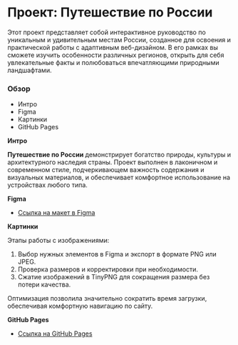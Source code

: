 # Проект: Путешествие по России

Этот проект представляет собой интерактивное руководство по уникальным и удивительным местам России, созданное для освоения и практической работы с адаптивным веб-дизайном. В его рамках вы сможете изучить особенности различных регионов, открыть для себя увлекательные факты и полюбоваться впечатляющими природными ландшафтами.

### Обзор
* Интро
* Figma
* Картинки
* GitHub Pages

**Интро**

**Путешествие по России** демонстрирует богатство природы, культуры и архитектурного наследия страны. Проект выполнен в лаконичном и современном стиле, подчеркивающем важность содержания и визуальных материалов, и обеспечивает комфортное использование на устройствах любого типа.

**Figma**

* [Ссылка на макет в Figma](https://www.figma.com/file/5S2WSbEFL6awjVWJ0NWL8Q/Sprint-3_-Russia-_-desktop-mobile?node-id=28503%3A0)

**Картинки**

Этапы работы с изображениями:

1. Выбор нужных элементов в Figma и экспорт в формате PNG или JPEG.
2. Проверка размеров и корректировки при необходимости.
3. Сжатие изображений в TinyPNG для сокращения размера без потери качества.

Оптимизация позволила значительно сократить время загрузки, обеспечивая комфортную навигацию по сайту.

**GitHub Pages**

* [Ссылка на GitHub Pages]()

